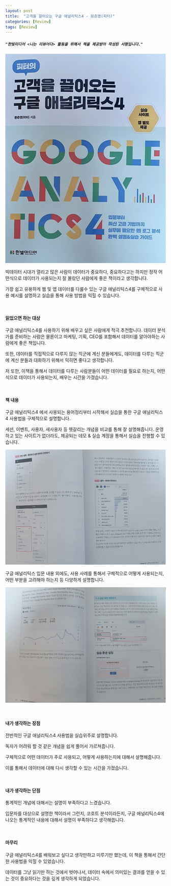 ```yaml
---
layout: post
title:  "고객을 끌어오는 구글 애널리틱스4 - 문준영(피터)"
categories: [Review]
tags: [Review]
---
```


#####  `"한빛미디어 <나는 리뷰어다> 활동을 위해서 책을 제공받아 작성된 서평입니다."`

<p align="center"><img src="/assets/img/post_img/ga4.png"></p>

빅데이터 시대가 열리고 많은 사람이 데이터가 중요하다, 중요하다고는 하지만 정작 어떤식으로 데이터가 사용되는지 잘 몰랐던 사람에게 좋은 책이라고 생각합니다.

가장 쉽고 유용하게 웹 및 앱 데이터를 다룰수 있는 구글 애널리틱스4를 구체적으로 사용 예시를 설명하고 실습을 통해 사용 방법을 익힐 수 있습니다.

<br>

#### 읽었으면 하는 대상

구글 애널리틱스4를 사용하기 위해 배우고 싶은 사람에게 적극 추천합니다. 데이터 분석가를 준비하는 사람은 물론이고 마케팅, 기획, CEO를 포함해서 데이터를 알아야하는 사람에게 좋은 책입니다.

또한, 데이터를 직접적으로 다루지 않는 직군에 계신 분들에게도, 데이터를 다루는 직군에 계신 분들과 대화하기 위해서 익히면 좋다고 생각합니다.

저 또한, 이책을 통해서 데이터를 다루는 사람분들이 어떤 데이터를 필요로 하는지, 어떤 식으로 데이터가 사용되는지, 배우는 시간을 가졌습니다.

<br>

#### 책 내용

구글 애널리틱스4 에서 사용되는 용어정리부터 시작해서 실습을 통한 구글 애널리틱스4 사용법을 구체적으로 설명합니다.

세션, 이벤트, 사용자, 새사용자 등 헷갈리는 개념을 비교를 통해 잘 설명해줍니다. 운영하고 있는 사이트가 없더라도, 제공되는 데모 & 실습 계정을 통해서 실습을 진행할 수 있습니다.

<p align="center"><img src="/assets/img/post_img/ga4-1.png"></p>

구글 애널리틱스 입문 내용 외에도, 사용 사례를 통해서 구체적으로 어떻게 사용되는지, 어떤 부분을 고려해야 하는지 등 다양하게 설명합니다.

<p align="center"><img src="/assets/img/post_img/ga4-2.png"></p>
<br>


#### 내가 생각하는 장점

전반적인 구글 애널리틱스4 사용법을 실습위주로 설명합니다.

독자가 어려워 할 것 같은 개념을 쉽게 풀어서 가르쳐줍니다.

구체적으로 어떤 데이터가 주로 사용되고, 어떻게 사용하는지에 대해서 설명해줍니다.

이를 통해서 데이터에 대해 다시 생각할 수 있는 시간을 가졌습니다.

<br>

#### 내가 생각하는 단점

통계적인 개념에 대해서는 설명이 부족하다고 느겼습니다.

입문자를 대상으로 설명한 책이라서 그런지, 코호트 분석이라든지, 구글 애널리틱스4에 나오는 통계적인 내용에 대해서 설명이 부족하다고 생각해씁니다.

<br>

#### 마무리

구글 애널리틱스4를 배워보고 싶다고 생각만하고 미루기만 했는데, 이 책을 통해서 간단한 사용법을 익힐 수 있었습니다.

데이터를 그냥 읽기만 하는 것에서 벗어나서, 데이터 속에서 의미있는 결과를 얻을 수 있는 것이 중요하다는 것을 깊게 생각하게 되었습니다.
<br>
